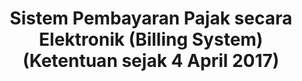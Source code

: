 ---
id: 72
title: Sistem Pembayaran Pajak secara Elektronik (Billing System) (Ketentuan sejak 4 April 2017)
linkurl: https://docs.google.com/document/d/1ae1LXmUcFfOwgmRMIVCE1Mco2tqJL8xIBfg7a2sJ9P8/edit?usp=drivesdk
fitur: resume
category: kup
topik: Pembayaran atau Penyetoran
type: word
tgl: 11 Desember 2019
---